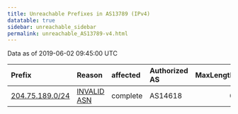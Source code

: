 ```yaml
---
title: Unreachable Prefixes in AS13789 (IPv4)
datatable: true
sidebar: unreachable_sidebar
permalink: unreachable_AS13789-v4.html
---
```


Data as of 2019-06-02 09:45:00 UTC


<div class="datatable-begin"></div>

| Prefix                                                   | Reason                                                                                                 | affected   | Authorized AS   |   MaxLength | Anchor                           |   unreachable /24s |
|:---------------------------------------------------------|:-------------------------------------------------------------------------------------------------------|:-----------|:----------------|------------:|:---------------------------------|-------------------:|
| [204.75.189.0/24](https://stat.ripe.net/204.75.189.0/24) | [INVALID ASN](https://rpki-validator.ripe.net/announcement-preview?asn=AS13789&prefix=204.75.189.0/24) | complete   | AS14618         |           0 | [ARIN](unreachable_ARIN-v4.html) |                  1 |

<div class="datatable-end"></div>